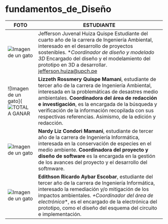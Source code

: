 # fundamentos_de_Diseño
| **FOTO** | **ESTUDIANTE** | 
|----------|----------|
| ![Imagen de un gato](https://github.com/nardyliz12/fundamentos_de_dise-o/assets/151795724/965d7be4-01fb-46f4-9e69-7805768190c4)| Jefferson Juvenal Huiza Quispe Estudiante del cuarto año de la carrera de Ingeniería Ambiental, interesado en el desarrollo de proyectos sostenibles. **Coordinador de diseño y modelado 3D* Encargado del diseño y el modelamiento del prototipo en 3D a desarrollar. jefferson.huiza@upch.pe   |
| ![Imagen de un gato](![TOTAL A GANAR](https://github.com/nardyliz12/fundamentos_de_dise-o/assets/151795724/2c1e365a-c491-48a5-9d7c-18ccb8109a28)   | **Lizzeth Rossmery Quispe Mamani**, estudiante de tercer año de la carrera de Ingeniería Ambiental, interesada en la problemáticas de desastres medio ambientales. **Coordinadora del área de redacción e investigación**, es la encargada de la búsqueda y verificación de la información recopilada con sus respectivas referencias. Asimismo, de la edición y redacción.   |
|![Imagen de un gato](https://github.com/nardyliz12/fundamentos_de_dise-o/assets/151795724/965d7be4-01fb-46f4-9e69-7805768190c4)    |**Nardy Liz Condori Mamani**, estudiante de tercer año de la carrera de Ingeniería Informática, interesada en la conservación de especies en el medio ambiente. **Coordinadora del proyecto y diseño de software** es la encargada en la gestión de los avances del proyecto y el desarrollo del softmware.  | 
|![Imagen de un gato](https://github.com/nardyliz12/fundamentos_de_dise-o/assets/151795724/965d7be4-01fb-46f4-9e69-7805768190c4)|**Edithson Ricardo Aybar Escobar**, estudiante del tercer año de la carrera de Ingeniería Informática, interesado la remediación y/o mitigación de los impactos ambientales. *+Coordinador del área de electrónica**, es el encargado de la electrónica del prototipo, como el diseño del esquema del circuito e implementación.
